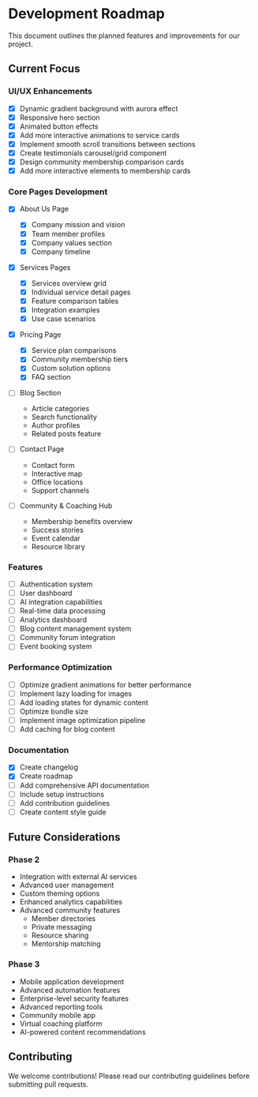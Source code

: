 # Development Roadmap

This document outlines the planned features and improvements for our project.

## Current Focus

### UI/UX Enhancements
- [x] Dynamic gradient background with aurora effect
- [x] Responsive hero section
- [x] Animated button effects
- [x] Add more interactive animations to service cards
- [x] Implement smooth scroll transitions between sections
- [x] Create testimonials carousel/grid component
- [x] Design community membership comparison cards
- [x] Add more interactive elements to membership cards

### Core Pages Development
- [x] About Us Page
  - [x] Company mission and vision
  - [x] Team member profiles
  - [x] Company values section
  - [x] Company timeline
  
- [x] Services Pages
  - [x] Services overview grid
  - [x] Individual service detail pages
  - [x] Feature comparison tables
  - [x] Integration examples
  - [x] Use case scenarios
  
- [x] Pricing Page
  - [x] Service plan comparisons
  - [x] Community membership tiers
  - [x] Custom solution options
  - [x] FAQ section
  
- [ ] Blog Section
  - Article categories
  - Search functionality
  - Author profiles
  - Related posts feature
  
- [ ] Contact Page
  - Contact form
  - Interactive map
  - Office locations
  - Support channels
  
- [ ] Community & Coaching Hub
  - Membership benefits overview
  - Success stories
  - Event calendar
  - Resource library

### Features
- [ ] Authentication system
- [ ] User dashboard
- [ ] AI integration capabilities
- [ ] Real-time data processing
- [ ] Analytics dashboard
- [ ] Blog content management system
- [ ] Community forum integration
- [ ] Event booking system

### Performance Optimization
- [ ] Optimize gradient animations for better performance
- [ ] Implement lazy loading for images
- [ ] Add loading states for dynamic content
- [ ] Optimize bundle size
- [ ] Implement image optimization pipeline
- [ ] Add caching for blog content

### Documentation
- [x] Create changelog
- [x] Create roadmap
- [ ] Add comprehensive API documentation
- [ ] Include setup instructions
- [ ] Add contribution guidelines
- [ ] Create content style guide

## Future Considerations

### Phase 2
- Integration with external AI services
- Advanced user management
- Custom theming options
- Enhanced analytics capabilities
- Advanced community features
  - Member directories
  - Private messaging
  - Resource sharing
  - Mentorship matching

### Phase 3
- Mobile application development
- Advanced automation features
- Enterprise-level security features
- Advanced reporting tools
- Community mobile app
- Virtual coaching platform
- AI-powered content recommendations

## Contributing
We welcome contributions! Please read our contributing guidelines before submitting pull requests.